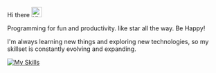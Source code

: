 Hi there <img src="./assets/Hi.gif" alt="Hi" width="24"/>

Programming for fun and productivity. like star all the way. Be Happy!

I'm always learning new things and exploring new technologies, so my skillset is constantly evolving and expanding.

[![My Skills](https://skillicons.dev/icons?i=js,html,css,nodejs,ts,dart,c,rust)](https://skillicons.dev)

<!--
**ChandlerVer5/chandlerver5** is a ✨ _special_ ✨ repository because its `README.md` (this file) appears on your GitHub profile.

Here are some ideas to get you started:

- 🔭 I’m currently working on ...
- 🌱 I’m currently learning ...
- 👯 I’m looking to collaborate on ...
- 🤔 I’m looking for help with ...
- 💬 Ask me about ...
- 📫 How to reach me: ...
- 😄 Pronouns: ...
- ⚡ Fun fact: ...
-->
